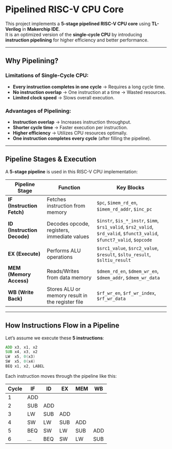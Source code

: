 # **Pipelined RISC-V CPU Core**  
This project implements a **5-stage pipelined RISC-V CPU core** using **TL-Verilog** in **Makerchip IDE**.  
It is an optimized version of the **single-cycle CPU** by introducing **instruction pipelining** for higher efficiency and better performance.  

---

## **Why Pipelining?**
### **Limitations of Single-Cycle CPU:**
- **Every instruction completes in one cycle** → Requires a long cycle time.  
- **No instruction overlap** → One instruction at a time → Wasted resources.  
- **Limited clock speed** → Slows overall execution.  

### **Advantages of Pipelining:**
- **Instruction overlap** → Increases instruction throughput.  
- **Shorter cycle time** → Faster execution per instruction.  
- **Higher efficiency** → Utilizes CPU resources optimally.  
- **One instruction completes every cycle** (after filling the pipeline).  

---

## **Pipeline Stages & Execution**
A **5-stage pipeline** is used in this RISC-V CPU implementation:  

| **Pipeline Stage** | **Function** | **Key Blocks** |
|--------------------|-------------|----------------|
| **IF (Instruction Fetch)** | Fetches instruction from memory | `$pc`, `$imem_rd_en`, `$imem_rd_addr`, `$inc_pc` |
| **ID (Instruction Decode)** | Decodes opcode, registers, immediate values | `$instr`, `$is_*_instr`, `$imm`, `$rs1_valid`, `$rs2_valid`, `$rd_valid`, `$funct3_valid`, `$funct7_valid`, `$opcode` |
| **EX (Execute)** | Performs ALU operations | `$src1_value`, `$src2_value`, `$result`, `$sltu_result`, `$sltiu_result` |
| **MEM (Memory Access)** | Reads/Writes from data memory | `$dmem_rd_en`, `$dmem_wr_en`, `$dmem_addr`, `$dmem_wr_data` |
| **WB (Write Back)** | Stores ALU or memory result in the register file | `$rf_wr_en`, `$rf_wr_index`, `$rf_wr_data` |

---

## **How Instructions Flow in a Pipeline**  
Let’s assume we execute these **5 instructions**:  

```asm
ADD x3, x1, x2  
SUB x4, x3, x2  
LW  x5, 0(x3)  
SW  x5, 0(x4)  
BEQ x1, x2, LABEL
```
Each instruction moves through the pipeline like this:

| **Cycle** | **IF**  | **ID**  | **EX**  | **MEM** | **WB**  |
|-----------|--------|--------|--------|--------|--------|
| 1         | ADD    |        |        |        |        |
| 2         | SUB    | ADD    |        |        |        |
| 3         | LW     | SUB    | ADD    |        |        |
| 4         | SW     | LW     | SUB    | ADD    |        |
| 5         | BEQ    | SW     | LW     | SUB    | ADD    |
| 6         | ...    | BEQ    | SW     | LW     | SUB    |
